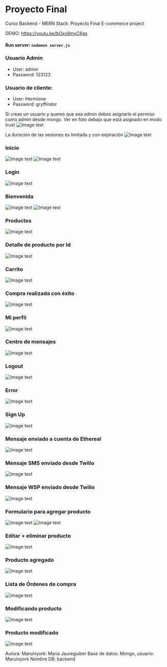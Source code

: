 # Proyecto Final 
Curso Backend - MERN Stack: Proyecto Final
E-commerce project

DEMO: https://youtu.be/bOxv8myC6gs

#### Run server: `nodemon server.js `

### Usuario Admin
- User: admin
- Password: 123123 

### Usuario de cliente:
- User: Hermione  
- Password: gryffindor

Si creas un usuario y queres que sea admin debes asignarle el permiso como admin desde mongo. Ver en foto debajo que está asignado en modo true)
![Image text](https://github.com/Maruinyork/Ecommerce-In-Node/blob/main/public/img/screenshots/usuarios.png)

La duración de las sesiones es limitada y con expiración
![Image text](https://github.com/Maruinyork/Ecommerce-In-Node/blob/main/public/img/screenshots/userexpiration.png)


### Inicio
![Image text](https://github.com/Maruinyork/Ecommerce-In-Node/blob/main/public/img/screenshots/1.png)
![Image text](https://github.com/Maruinyork/Ecommerce-In-Node/blob/main/public/img/screenshots/1.1.png)

### Login
![Image text](https://github.com/Maruinyork/Ecommerce-In-Node/blob/main/public/img/screenshots/2.png)

### Bienvenida 
![Image text](https://github.com/Maruinyork/Ecommerce-In-Node/blob/main/public/img/screenshots/3.png)
![Image text](https://github.com/Maruinyork/Ecommerce-In-Node/blob/main/public/img/screenshots/3.1.png)

### Productos
![Image text](https://github.com/Maruinyork/Ecommerce-In-Node/blob/main/public/img/screenshots/4.png)

### Detalle de producto por Id
![Image text](https://github.com/Maruinyork/Ecommerce-In-Node/blob/main/public/img/screenshots/5.png)

### Carrito
![Image text](https://github.com/Maruinyork/Ecommerce-In-Node/blob/main/public/img/screenshots/6.png)

### Compra realizada con éxito
![Image text](https://github.com/Maruinyork/Ecommerce-In-Node/blob/main/public/img/screenshots/7.png)

### Mi perfil
![Image text](https://github.com/Maruinyork/Ecommerce-In-Node/blob/main/public/img/screenshots/8.png)

### Centro de mensajes
![Image text](https://github.com/Maruinyork/Ecommerce-In-Node/blob/main/public/img/screenshots/9.png)

### Logout
![Image text](https://github.com/Maruinyork/Ecommerce-In-Node/blob/main/public/img/screenshots/10.png)

### Error
![Image text](https://github.com/Maruinyork/Ecommerce-In-Node/blob/main/public/img/screenshots/11.png)

### Sign Up
![Image text](https://github.com/Maruinyork/Ecommerce-In-Node/blob/main/public/img/screenshots/12.png)

### Mensaje enviado a cuenta de Ethereal
![Image text](https://github.com/Maruinyork/Ecommerce-In-Node/blob/main/public/img/screenshots/13.png)

### Mensaje SMS enviado desde Twilio
![Image text](https://github.com/Maruinyork/Ecommerce-In-Node/blob/main/public/img/screenshots/14.png)

### Mensaje WSP enviado desde Twilio
![Image text](https://github.com/Maruinyork/Ecommerce-In-Node/blob/main/public/img/screenshots/15.png)

### Formulario para agregar producto
![Image text](https://github.com/Maruinyork/Ecommerce-In-Node/blob/main/public/img/screenshots/16.png)
![Image text](https://github.com/Maruinyork/Ecommerce-In-Node/blob/main/public/img/screenshots/17.png)

### Editar + eliminar producto
![Image text](https://github.com/Maruinyork/Ecommerce-In-Node/blob/main/public/img/screenshots/18.png)

### Producto agregado
![Image text](https://github.com/Maruinyork/Ecommerce-In-Node/blob/main/public/img/screenshots/19.png)

### Lista de Órdenes de compra
![Image text](https://github.com/Maruinyork/Ecommerce-In-Node/blob/main/public/img/screenshots/20.png)

### Modificando producto
![Image text](https://github.com/Maruinyork/Ecommerce-In-Node/blob/main/public/img/screenshots/modificacion.png)

### Producto modificado
![Image text](https://github.com/Maruinyork/Ecommerce-In-Node/blob/main/public/img/screenshots/modificado.png)

Autora: Maruinyork: Maria Jaureguiber
Base de datos: Mongo, usuario: Maruinyork 
                    Nombre DB: backend